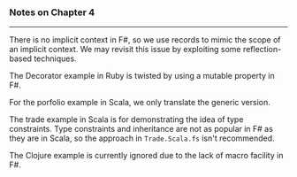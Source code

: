 ### Notes on Chapter 4 ###

---

There is no implicit context in F#, so we use records to mimic the scope of an implicit context. 
We may revisit this issue by exploiting some reflection-based techniques.

The Decorator example in Ruby is twisted by using a mutable property in F#.

For the porfolio example in Scala, we only translate the generic version.

The trade example in Scala is for demonstrating the idea of type constraints. 
Type constraints and inheritance are not as popular in F# as they are in Scala, so the approach in `Trade.Scala.fs` isn't recommended.

The Clojure example is currently ignored due to the lack of macro facility in F#.